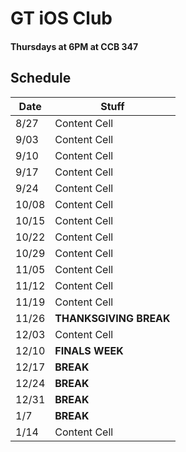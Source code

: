 # GT iOS Club
#### Thursdays at 6PM at CCB 347

## Schedule
Date | Stuff
------------- | -------------
8/27   | Content Cell
9/03   | Content Cell
9/10   | Content Cell
9/17   | Content Cell
9/24   | Content Cell
10/08  | Content Cell
10/15  | Content Cell
10/22  | Content Cell
10/29  | Content Cell
11/05  | Content Cell
11/12  | Content Cell
11/19  | Content Cell
11/26  | **THANKSGIVING BREAK**
12/03  | Content Cell
12/10  | **FINALS WEEK**
12/17  | **BREAK**
12/24  | **BREAK**
12/31  | **BREAK**
1/7    | **BREAK**
1/14   | Content Cell
